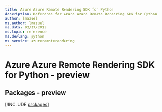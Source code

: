 ```yaml
---
title: Azure Azure Remote Rendering SDK for Python
description: Reference for Azure Azure Remote Rendering SDK for Python
author: lmazuel
ms.author: lmazuel
ms.data: 02/27/2023
ms.topic: reference
ms.devlang: python
ms.service: azureremoterendering
---
```

# Azure Azure Remote Rendering SDK for Python - preview
## Packages - preview
[!INCLUDE [packages](azure-remote-rendering-index.md)]